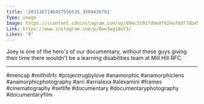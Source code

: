 ```yaml
---
title: '2031367146457556535_3504436781'
Type: image
Image: https://scontent.cdninstagram.com/vp/d94c5191fd9e0f024a7ddf78b4953309/5D688E5F/t51.2885-15/sh0.08/e35/s640x640/57272304_312947776053103_6738160053087032750_n.jpg?_nc_ht=scontent.cdninstagram.com
Link: https://www.instagram.com/p/Bww3ag1AGY3/
Likes: '9'
---
```


Joey is one of the hero's of our documentary, without these guys giving their time there wouldn't be a learning disabilities team at Mill Hill RFC. 
______________________________
#mencap #millhillrfc #projectrugbylove #anamorphic #anamorphiclens #anamorphicphotography #arri #arrialexa #alexamini #frames #cinematography #setlife #documentary #documentaryphotography #documentaryfilm